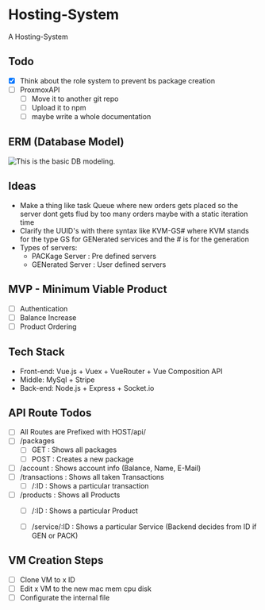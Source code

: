 # Hosting-System
A Hosting-System

## Todo
* [x] Think about the role system to prevent bs package creation
* [ ] ProxmoxAPI
    * [ ] Move it to another git repo
    * [ ] Upload it to npm
    * [ ] maybe write a whole documentation

## ERM (Database Model)
![This is the basic DB modeling.](https://images.jodu555.de/0daf05971699fd394b1c9c632d7b8b2b.png "This is the db model till now.")

## Ideas
* Make a thing like task Queue where new orders gets placed so the server dont gets flud by too many orders 
    maybe with a static iteration time
* Clarify the UUID's with there syntax like KVM-GS# where KVM stands for the type GS for GENerated services and the # is for the generation
* Types of servers:
    * PACKage Server : Pre defined servers
    * GENerated Server : User defined servers 

## MVP - Minimum Viable Product
* [ ] Authentication
* [ ] Balance Increase
* [ ] Product Ordering

## Tech Stack
* Front-end: Vue.js + Vuex + VueRouter + Vue Composition API
* Middle: MySql + Stripe
* Back-end: Node.js + Express + Socket.io

## API Route Todos
* [ ] All Routes are Prefixed with HOST/api/
* [ ] /packages
    * [ ] GET : Shows all packages
    * [ ] POST : Creates a new package
* [ ] /account : Shows account info (Balance, Name, E-Mail)
* [ ] /transactions : Shows all taken Transactions
    * [ ] /:ID : Shows a particular transaction
* [ ] /products : Shows all Products
    * [ ] /:ID : Shows a particular Product
    * [ ] /service/:ID : Shows a particular Service (Backend decides from ID if GEN or PACK)


## VM Creation Steps
* [ ] Clone VM to x ID
* [ ] Edit x VM to the new mac mem cpu disk
* [ ] Configurate the internal file
